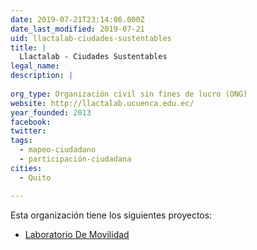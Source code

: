 ```yaml
---
date: 2019-07-21T23:14:06.000Z
date_last_modified: 2019-07-21
uid: llactalab-ciudades-sustentables
title: |
  Llactalab - Ciudades Sustentables
legal_name: 
description: |
  
org_type: Organización civil sin fines de lucro (ONG)
website: http://llactalab.ucuenca.edu.ec/
year_founded: 2013
facebook: 
twitter: 
tags:
  - mapeo-ciudadano
  - participación-ciudadana
cities: 
  - Quito

---
```


Esta organización tiene los siguientes proyectos:

- [Laboratorio De Movilidad](/proyectos/laboratorio-de-movilidad)
